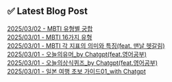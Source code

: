 
## ✅ Latest Blog Post
 
[2025/03/02 - MBTI 유형별 궁합](https://3hongstore.tistory.com/57) <br/>
[2025/03/01 - MBTI 16가지 유형](https://3hongstore.tistory.com/56) <br/>
[2025/03/01 - MBTI 각 지표의 의미와 특징(feat. 맨날 헷갈림)](https://3hongstore.tistory.com/55) <br/>
[2025/03/01 - 오늘의유머_by Chatgpt(feat.영어공부)](https://3hongstore.tistory.com/54) <br/>
[2025/03/01 - 오늘의상식퀴즈_by Chatgpt(feat.영어공부)](https://3hongstore.tistory.com/53) <br/>
[2025/03/01 - 일본 여행 초보 가이드01_with Chatgpt](https://3hongstore.tistory.com/52) <br/>
